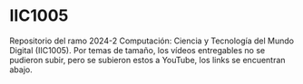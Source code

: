 # IIC1005
Repositorio del ramo 2024-2 Computación: Ciencia y Tecnología del Mundo Digital (IIC1005). Por temas de tamaño, los vídeos entregables no se pudieron subir, pero se subieron estos a YouTube, los links se encuentran abajo.


